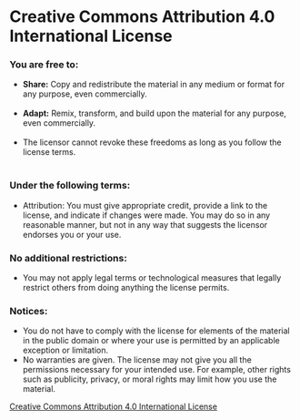 <h1>Creative Commons Attribution 4.0 International License</h1>

<h3>You are free to:</h3>
<ul>
  <li><b>Share:</b> Copy and redistribute the material in any medium or format for any purpose, even commercially.</li><br>
  <li><b>Adapt:</b> Remix, transform, and build upon the material for any purpose, even commercially.</li><br>
  <li>The licensor cannot revoke these freedoms as long as you follow the license terms.</li><br>
</ul>

<h3>Under the following terms:</h3>
<ul>
  <li>Attribution: You must give appropriate credit, provide a link to the license, and indicate if changes were made. You may do so in any reasonable       manner, but not in any way that suggests the licensor endorses you or your use.</li>
</ul>

<h3>No additional restrictions:</h3>
<ul>
  <li>You may not apply legal terms or technological measures that legally restrict others from doing anything the license permits.</li>
</ul>

<h3>Notices:</h3>
<ul>
  <li>You do not have to comply with the license for elements of the material in the public domain or where your use is permitted by an applicable exception or limitation.</li>
  <li>No warranties are given. The license may not give you all the permissions necessary for your intended use. For example, other rights such as publicity, privacy, or moral rights may limit how you use the material.</li>
</ul>

<a href="http://creativecommons.org/licenses/by/4.0/">Creative Commons Attribution 4.0 International License</a>
